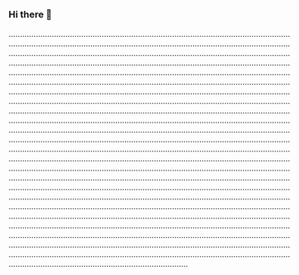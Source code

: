 ### Hi there 👋

...............................................................................................................................................................................................................................................................................................................................................................................................................................................................................................................................................................................................................................................................................................................................................................................................................................................................................................................................................................................................................................................................................................................................................................................................................................................................................................................................................................................................................................................................................................................................................................................................................................................................................................................................................................................................................................................................................................................................................................................................................................................................................................................................................................................................................................................................................................................................................................................................................................................................................................................................................................................................................................................................................................................................................................................................................................................................................................................................................................................................................................................................................................................................................................................